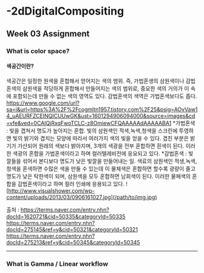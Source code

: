 # -2dDigitalCompositing
Week 03 Assignment
-------------
### What is color space?
#### 색공간이란?
색공간은 일정한 원색을 혼합해서 얻어지는 색의 범위. 즉, 가법혼생의 삼원색이나 감법혼색의 삼원색을 적당하게 혼합해서 만들어지는 색의 범위로, 중요한 색의 거의가 이 속에 포함되는데 만들 수 없는 색의 영역도 있다. 감법혼색의 색역은 가법혼색보다도 좁다.
https://www.google.com/url?sa=i&url=https%3A%2F%2Fcogmltn1957.tistory.com%2F25&psig=AOvVaw14_uAEURFZCEINQICUUwGK&ust=1601294906094000&source=images&cd=vfe&ved=0CAIQjRxqFwoTCLC-z8OmiewCFQAAAAAdAAAAABA1
*가법혼색 : 빛을 겹쳐서 명도가 높아지는 혼합. 빛의 삼원색인 적색,녹색,청색을 스크린에 투영하면 빛의 밝기와 겹치는 모양에 따라서 여러가지 색의 빛을 얻을 수 있다. 겹친 부분은 밝기가 가산되어 원래의 색보다 밝아지며, 3개의 색광을 전부 혼합하면 흰색이 된다. 이러한 색광의 혼합을 가법혼색이라고 하며 컬러텔레비전에 응요되고 있다.
*감법혼색 : 빛깔들을 섞어서 본디보다 명도가 낮은 빛깔을 만들어내는 일. 색료의 삼원색인 적생,녹색,청색을 혼색하면 수많은 색을 만들 수 있는데 이 물체색은 혼합하면 할수록 광량이 줄고 명도가 낮은 탁한색이 되며, 삼원색을 모두 혼합하면 남회색이 된다. 이러한 물페색의 혼합을 감법혼색이라고 하며 컬러 인쇄에 응용되고 있다.
![http://www.visualshower.com/wp-content/uploads/2013/03/0906161027.jpg](/path/to/img.jpg)

출처 : https://terms.naver.com/entry.nhn?docId=1620721&cid=50335&categoryId=50335
https://terms.naver.com/entry.nhn?docId=275145&ref=y&cid=50321&categoryId=50321
https://terms.naver.com/entry.nhn?docId=275213&ref=y&cid=50345&categoryId=50345

---------------------------------------

### What is Gamma / Linear workflow


